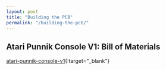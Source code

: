 ```yaml
---
layout: post
title: "Building the PCB"
permalink: "/building-the-pcb/"
---
```


## Atari Punnik Console V1: Bill of Materials

[atari-punnik-console-v1](../../../atari-punnik-console-v1-ibom.html){:target="_blank"}